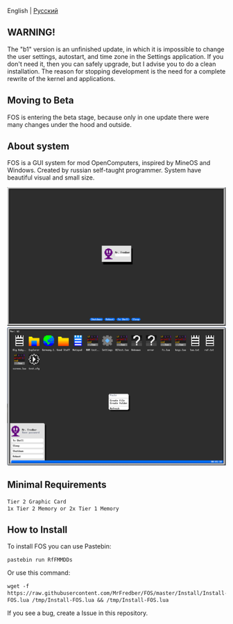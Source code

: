 English | [Русский](https://github.com/MrFredber/FOS/blob/master/Readme%20files/ReadmeRus.md)

## WARNING!

The "b1" version is an unfinished update, in which it is impossible to change the user settings, autostart, and time zone in the Settings application. If you don't need it, then you can safely upgrade, but I advise you to do a clean installation.
The reason for stopping development is the need for a complete rewrite of the kernel and applications.

## Moving to Beta

FOS is entering the beta stage, because only in one update there were many changes under the hood and outside.

## About system

FOS is a GUI system for mod OpenComputers, inspired by MineOS and Windows. Created by russian self-taught programmer. System have beautiful visual and small size.

![](https://raw.githubusercontent.com/MrFredber/FOS/master/Readme%20files/english2.png)
![](https://raw.githubusercontent.com/MrFredber/FOS/master/Readme%20files/english1.png)

## Minimal Requirements
	Tier 2 Graphic Card
	1x Tier 2 Memory or 2x Tier 1 Memory

## How to Install

To install FOS you can use Pastebin:

	pastebin run RfFMMDDs

Or use this command:

	wget -f https://raw.githubusercontent.com/MrFredber/FOS/master/Install/Install-FOS.lua /tmp/Install-FOS.lua && /tmp/Install-FOS.lua

If you see a bug, create a Issue in this repository.

